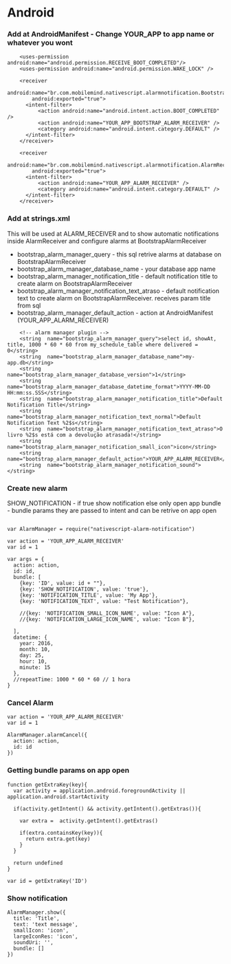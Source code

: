 # Android

### Add at AndroidManifest - Change YOUR_APP to app name or whatever you wont

```
    <uses-permission android:name="android.permission.RECEIVE_BOOT_COMPLETED"/>  
    <uses-permission android:name="android.permission.WAKE_LOCK" />   

    <receiver
        android:name="br.com.mobilemind.nativescript.alarmnotification.BootstrapAlarmReceiver"      
        android:exported="true">
      <intent-filter>
          <action android:name="android.intent.action.BOOT_COMPLETED" />
          <action android:name="YOUR_APP_BOOTSTRAP_ALARM_RECEIVER" />
          <category android:name="android.intent.category.DEFAULT" />
      </intent-filter>
    </receiver>

    <receiver
        android:name="br.com.mobilemind.nativescript.alarmnotification.AlarmReceiver"
        android:exported="true">
      <intent-filter>
          <action android:name="YOUR_APP_ALARM_RECEIVER" />
          <category android:name="android.intent.category.DEFAULT" />
      </intent-filter>
    </receiver>    
```

### Add at strings.xml

This will be used at ALARM_RECEIVER and to show automatic notifications inside AlarmReceiver and configure alarms at BootstrapAlarmReceiver

* bootstrap_alarm_manager_query - this sql retrive alarms at database on BootstrapAlarmReceiver
* bootstrap_alarm_manager_database_name - your database app name
* bootstrap_alarm_manager_notification_title - default notification title to create alarm on BootstrapAlarmReceiver
* bootstrap_alarm_manager_notification_text_atraso - default notification text to create alarm on BootstrapAlarmReceiver. receives param title from sql
* bootstrap_alarm_manager_default_action - action at AndroidManifest (YOUR_APP_ALARM_RECEIVER)

```
    <!-- alarm manager plugin -->
    <string  name="bootstrap_alarm_manager_query">select id, showAt, title, 1000 * 60 * 60 from my_schedule_table where delivered = 0</string>
    <string  name="bootstrap_alarm_manager_database_name">my-app.db</string>
    <string  name="bootstrap_alarm_manager_database_version">1</string>
    <string  name="bootstrap_alarm_manager_database_datetime_format">YYYY-MM-DD HH:mm:ss.SSS</string>
    <string  name="bootstrap_alarm_manager_notification_title">Default Notification Title</string>
    <string  name="bootstrap_alarm_manager_notification_text_normal">Default Notification Text %2$s</string>
    <string  name="bootstrap_alarm_manager_notification_text_atraso">O livro %2$s está com a devolução atrasada!</string>    
    <string  name="bootstrap_alarm_manager_notification_small_icon">icon</string> 
    <string  name="bootstrap_alarm_manager_default_action">YOUR_APP_ALARM_RECEIVER</string> 
    <string  name="bootstrap_alarm_manager_notification_sound"></string>  
```

### Create new alarm

SHOW_NOTIFICATION - if true show notification else only open app
bundle - bundle params they are passed to intent and can be retrive on app open

```

var AlarmManager = require("nativescript-alarm-notification")

var action = 'YOUR_APP_ALARM_RECEIVER'
var id = 1

var args = {
  action: action,   
  id: id,   
  bundle: [
    {key: 'ID', value: id + ""},
    {key: 'SHOW_NOTIFICATION', value: 'true'},
    {key: 'NOTIFICATION_TITLE', value: 'My App'},
    {key: 'NOTIFICATION_TEXT', value: "Test Notification"},
    
    //{key: 'NOTIFICATION_SMALL_ICON_NAME', value: "Icon A"},
    //{key: 'NOTIFICATION_LARGE_ICON_NAME', value: "Icon B"},
    
  ],
  datetime: {
    year: 2016, 
    month: 10, 
    day: 25, 
    hour: 10, 
    minute: 15
  },
  //repeatTime: 1000 * 60 * 60 // 1 hora
}    

```

### Cancel Alarm

```
var action = 'YOUR_APP_ALARM_RECEIVER'
var id = 1

AlarmManager.alarmCancel({
  action: action,   
  id: id
})
```

### Getting bundle params on app open

```
function getExtraKey(key){
  var activity = application.android.foregroundActivity || application.android.startActivity  

  if(activity.getIntent() && activity.getIntent().getExtras()){

    var extra =  activity.getIntent().getExtras()

    if(extra.containsKey(key)){
      return extra.get(key)
    }
  }

  return undefined    
}

var id = getExtraKey('ID')

```

### Show notification

```
AlarmManager.show({  
  title: 'Title',
  text: 'text message',
  smallIcon: 'icon',
  largeIconRes: 'icon',
  soundUri: '',
  bundle: []
})

```
